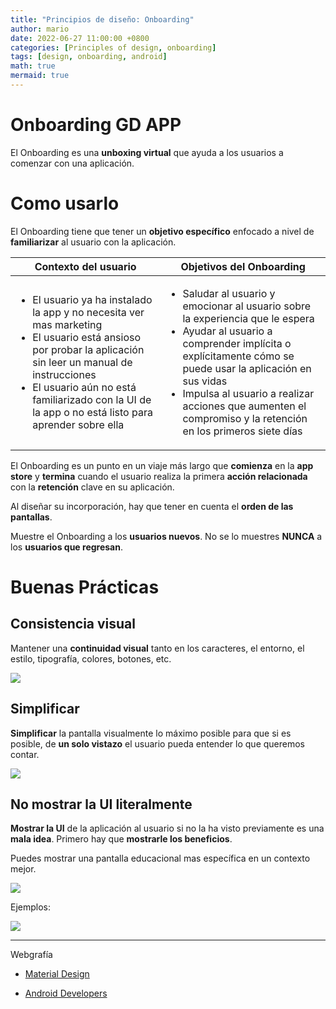 ```yaml
---
title: "Principios de diseño: Onboarding"
author: mario
date: 2022-06-27 11:00:00 +0800
categories: [Principles of design, onboarding]
tags: [design, onboarding, android]
math: true
mermaid: true
---
```


Onboarding GD APP
================

El Onboarding es una **unboxing virtual** que ayuda a los usuarios a comenzar con una aplicación.

# Como usarlo

El Onboarding tiene que tener un **objetivo específico** enfocado a nivel de **familiarizar** al usuario con la aplicación.

| Contexto del usuario | Objetivos del Onboarding |
| --- | --- |
| <ul><li>El usuario ya ha instalado la app y no necesita ver mas marketing</li><li>El usuario está ansioso por probar la aplicación sin leer un manual de instrucciones</li><li>El usuario aún no está familiarizado con la UI de la app o no está listo para aprender sobre ella</li></ul> | <ul><li>Saludar al usuario y emocionar al usuario sobre la experiencia que le espera</li><li>Ayudar al usuario a comprender implícita o explícitamente cómo se puede usar la aplicación en sus vidas</li><li>Impulsa al usuario a realizar acciones que aumenten el compromiso y la retención en los primeros siete días</li></ul> |

El Onboarding es un punto en un viaje más largo que **comienza** en la **app store** y **termina** cuando el usuario realiza la primera **acción relacionada** con la **retención** clave en su aplicación.

Al diseñar su incorporación, hay que tener en cuenta el **orden de las pantallas**.

Muestre el Onboarding a los **usuarios nuevos**. No se lo muestres **NUNCA** a los **usuarios que regresan**.

# Buenas Prácticas

## Consistencia visual

Mantener una **continuidad visual** tanto en los caracteres, el entorno, el estilo, tipografía, colores, botones, etc.

![](https://i.imgur.com/CCiESm8.png)

## Simplificar

**Simplificar** la pantalla visualmente lo máximo posible para que si es posible, de **un solo vistazo** el usuario pueda entender lo que queremos contar.

![](https://i.imgur.com/b29QM6m.png)

## No mostrar la UI literalmente

**Mostrar la UI** de la aplicación al usuario si no la ha visto previamente es una **mala idea**. Primero hay que **mostrarle los beneficios**.

Puedes mostrar una pantalla educacional mas específica en un contexto mejor.

![](https://i.imgur.com/xykH4r9.png)

Ejemplos:

![](https://i.imgur.com/khnRytd.gif)

------------

Webgrafía

- [Material Design](https://material.io/design/communication/onboarding.html)

- [Android Developers](https://developer.android.com/reference/androidx/leanback/app/OnboardingSupportFragment?hl=en)